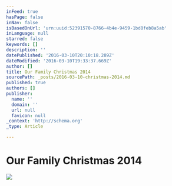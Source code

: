 ```yaml
---
inFeed: true
hasPage: false
inNav: false
isBasedOnUrl: 'urn:uuid:52391570-8766-4b4e-9459-1bd8feb8a5ab'
inLanguage: null
starred: false
keywords: []
description: ''
datePublished: '2016-03-10T20:10:18.289Z'
dateModified: '2016-03-10T19:33:37.669Z'
author: []
title: Our Family Christmas 2014
sourcePath: _posts/2016-03-10-christmas-2014.md
published: true
authors: []
publisher:
  name: ''
  domain: ''
  url: null
  favicon: null
_context: 'http://schema.org'
_type: Article

---
```

# Our Family Christmas 2014
![](https://s3-us-west-2.amazonaws.com/the-grid-img/p/9b500822f9c1416bdf3065cbaf3d8b9d07fd1f7e.png)